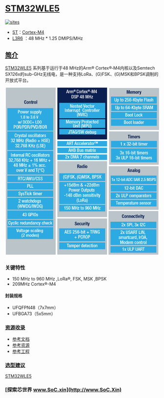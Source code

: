 ﻿# [STM32WLE5](https://github.com/SoCXin/STM32WLE5)

[![sites](http://182.61.61.133/link/resources/SoC.png)](http://www.SoC.Xin)

* [ST](https://www.st.com/zh/)：[Cortex-M4](https://github.com/SoCXin/Cortex)
* [L3R6](https://github.com/SoCXin/Level) ：48 MHz  * 1.25 DMIPS/MHz

## [简介](https://github.com/SoCXin/STM32WLE5/wiki)

[STM32WLE5](https://github.com/SoCXin/STM32WLE5) 系列基于运行于48 MHz的Arm® Cortex®‐M4内核以及Semtech SX126x的sub-GHz无线电，是一种支持LoRa、(G)FSK、(G)MSK和BPSK调制的开放式平台。


[![sites](docs/STM32WLE5.png)](https://my.st.com/content/my_st_com/zh/products/microcontrollers-microprocessors/stm32-32-bit-arm-cortex-mcus/stm32-wireless-mcus/stm32wl-series/stm32wlex.html)

### 关键特性

* 150 MHz to 960 MHz ,LoRa®, FSK, MSK ,BPSK
* 209MHz Cortex®-M4

#### 封装规格

* UFQFPN48（7x7mm）
* UFBGA73（5x5mm）


### [资源收录](https://github.com/SoCXin/STM32WLE5)

* [参考文档](docs/)
* [参考资源](src/)
* [参考工程](project/)

### [选型建议](https://github.com/SoCXin)

[STM32WLE5](https://github.com/SoCXin/STM32WLE5)


### [探索芯世界 www.SoC.xin](http://www.SoC.Xin)
